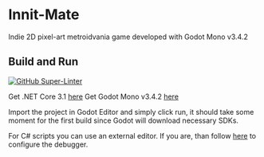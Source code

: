 # Innit-Mate
Indie 2D pixel-art metroidvania game developed with Godot Mono v3.4.2

## Build and Run

[![GitHub Super-Linter](https://github.com/berkunal/innit-mate/workflows/Lint%20Code%20Base/badge.svg)](https://github.com/marketplace/actions/super-linter)

Get .NET Core 3.1 [here](https://dotnet.microsoft.com/en-us/download/dotnet/3.1)
Get Godot Mono v3.4.2 [here](https://godotengine.org/download/windows)

Import the project in Godot Editor and simply click run, it should take some moment for the first build since Godot will download necessary SDKs.

For C# scripts you can use an external editor. If you are, than follow [here](https://docs.godotengine.org/en/stable/tutorials/scripting/c_sharp/c_sharp_basics.html#configuring-an-external-editor) to configure the debugger.

